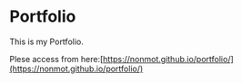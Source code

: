 # Portfolio
This is my Portfolio.

Plese access from here:[https://nonmot.github.io/portfolio/](https://nonmot.github.io/portfolio/)
